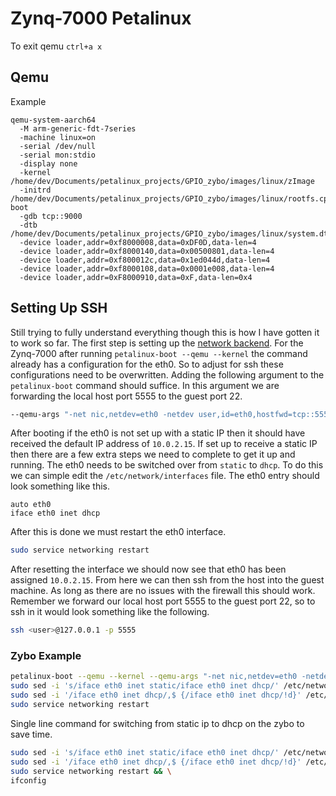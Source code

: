 
# Zynq-7000 Petalinux


To exit qemu `ctrl+a x`


## Qemu

Example

```
qemu-system-aarch64 
  -M arm-generic-fdt-7series 
  -machine linux=on   
  -serial /dev/null 
  -serial mon:stdio 
  -display none 
  -kernel /home/dev/Documents/petalinux_projects/GPIO_zybo/images/linux/zImage 
  -initrd /home/dev/Documents/petalinux_projects/GPIO_zybo/images/linux/rootfs.cpio.gz.u-boot 
  -gdb tcp::9000 
  -dtb /home/dev/Documents/petalinux_projects/GPIO_zybo/images/linux/system.dtb  
  -device loader,addr=0xf8000008,data=0xDF0D,data-len=4 
  -device loader,addr=0xf8000140,data=0x00500801,data-len=4 
  -device loader,addr=0xf800012c,data=0x1ed044d,data-len=4 
  -device loader,addr=0xf8000108,data=0x0001e008,data-len=4 
  -device loader,addr=0xF8000910,data=0xF,data-len=0x4
```

## Setting Up SSH

Still trying to fully understand everything though this is how I have gotten it to work so far. The first step is setting up the [network backend](https://wiki.qemu.org/Documentation/Networking). For the Zynq-7000 after running `petalinux-boot --qemu --kernel` the command already has a configuration for the eth0. So to adjust for ssh these configurations need to be overwritten. Adding the following argument to the `petalinux-boot` command should suffice. In this argument we are forwarding the local host port 5555 to the guest port 22.

``` bash
--qemu-args "-net nic,netdev=eth0 -netdev user,id=eth0,hostfwd=tcp::5555-:22"
```

After booting if the eth0 is not set up with a static IP then it should have received the default IP address of `10.0.2.15`. If set up to receive a static IP then there are a few extra steps we need to complete to get it up and running. The eth0 needs to be switched over from `static` to `dhcp`. To do this we can simple edit the `/etc/network/interfaces` file. The eth0 entry should look something like this.

```
auto eth0
iface eth0 inet dhcp
```

After this is done we must restart the eth0 interface. 

``` bash
sudo service networking restart
```

After resetting the interface we should now see that eth0 has been assigned `10.0.2.15`. From here we can then ssh from the host into the guest machine. As long as there are no issues with the firewall this should work. Remember we forward our local host port 5555 to the guest port 22, so to ssh in it would look something like the following.

``` bash
ssh <user>@127.0.0.1 -p 5555
```

### Zybo Example

``` bash
petalinux-boot --qemu --kernel --qemu-args "-net nic,netdev=eth0 -netdev user,id=eth0,hostfwd=tcp::5555-:22"
sudo sed -i 's/iface eth0 inet static/iface eth0 inet dhcp/' /etc/network/interfaces
sudo sed -i '/iface eth0 inet dhcp/,$ {/iface eth0 inet dhcp/!d}' /etc/network/interfaces
sudo service networking restart
```

Single line command for switching from static ip to dhcp on the zybo to save time.

``` bash
sudo sed -i 's/iface eth0 inet static/iface eth0 inet dhcp/' /etc/network/interfaces && \
sudo sed -i '/iface eth0 inet dhcp/,$ {/iface eth0 inet dhcp/!d}' /etc/network/interfaces && \
sudo service networking restart && \
ifconfig
```

